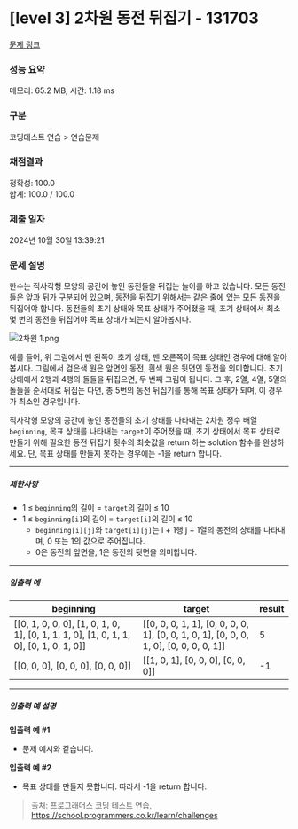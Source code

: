 # [level 3] 2차원 동전 뒤집기 - 131703 

[문제 링크](https://school.programmers.co.kr/learn/courses/30/lessons/131703) 

### 성능 요약

메모리: 65.2 MB, 시간: 1.18 ms

### 구분

코딩테스트 연습 > 연습문제

### 채점결과

정확성: 100.0<br/>합계: 100.0 / 100.0

### 제출 일자

2024년 10월 30일 13:39:21

### 문제 설명

<p>한수는 직사각형 모양의 공간에 놓인 동전들을 뒤집는 놀이를 하고 있습니다. 모든 동전들은 앞과 뒤가 구분되어 있으며, 동전을 뒤집기 위해서는 같은 줄에 있는 모든 동전을 뒤집어야 합니다. 동전들의 초기 상태와 목표 상태가 주어졌을 때, 초기 상태에서 최소 몇 번의 동전을 뒤집어야 목표 상태가 되는지 알아봅시다.</p>

<p><img src="https://grepp-programmers.s3.ap-northeast-2.amazonaws.com/files/production/7efaaecf-e627-40a8-ab90-60550523ccb0/2%EC%B0%A8%EC%9B%90%201.png" title="" alt="2차원 1.png"></p>

<p>예를 들어, 위 그림에서 맨 왼쪽이 초기 상태, 맨 오른쪽이 목표 상태인 경우에 대해 알아봅시다. 그림에서 검은색 원은 앞면인 동전, 흰색 원은 뒷면인 동전을 의미합니다. 초기 상태에서 2행과 4행의 돌들을 뒤집으면, 두 번째 그림이 됩니다. 그 후, 2열, 4열, 5열의 돌들을 순서대로 뒤집는 다면, 총 5번의 동전 뒤집기를 통해 목표 상태가 되며, 이 경우가 최소인 경우입니다.</p>

<p>직사각형 모양의 공간에 놓인 동전들의 초기 상태를 나타내는 2차원 정수 배열 <code>beginning</code>, 목표 상태를 나타내는 <code>target</code>이 주어졌을 때, 초기 상태에서 목표 상태로 만들기 위해 필요한 동전 뒤집기 횟수의 최솟값을 return 하는 solution 함수를 완성하세요. 단, 목표 상태를 만들지 못하는 경우에는 -1을 return 합니다.</p>

<hr>

<h5>제한사항</h5>

<ul>
<li>1 ≤ <code>beginning</code>의 길이 = <code>target</code>의 길이 ≤ 10</li>
<li>1 ≤ <code>beginning[i]</code>의 길이 = <code>target[i]</code>의 길이 ≤ 10

<ul>
<li><code>beginning[i][j]</code>와 <code>target[i][j]</code>는 i + 1행 j + 1열의 동전의 상태를 나타내며, 0 또는 1의 값으로 주어집니다.</li>
<li>0은 동전의 앞면을, 1은 동전의 뒷면을 의미합니다.</li>
</ul></li>
</ul>

<hr>

<h5>입출력 예</h5>
<table class="table">
        <thead><tr>
<th>beginning</th>
<th>target</th>
<th>result</th>
</tr>
</thead>
        <tbody><tr>
<td>[[0, 1, 0, 0, 0], [1, 0, 1, 0, 1], [0, 1, 1, 1, 0], [1, 0, 1, 1, 0], [0, 1, 0, 1, 0]]</td>
<td>[[0, 0, 0, 1, 1], [0, 0, 0, 0, 1], [0, 0, 1, 0, 1], [0, 0, 0, 1, 0], [0, 0, 0, 0, 1]]</td>
<td>5</td>
</tr>
<tr>
<td>[[0, 0, 0], [0, 0, 0], [0, 0, 0]]</td>
<td>[[1, 0, 1], [0, 0, 0], [0, 0, 0]]</td>
<td>-1</td>
</tr>
</tbody>
      </table>
<hr>

<h5>입출력 예 설명</h5>

<p><strong>입출력 예 #1</strong></p>

<ul>
<li>문제 예시와 같습니다.</li>
</ul>

<p><strong>입출력 예 #2</strong></p>

<ul>
<li>목표 상태를 만들지 못합니다. 따라서 -1을 return 합니다.</li>
</ul>


> 출처: 프로그래머스 코딩 테스트 연습, https://school.programmers.co.kr/learn/challenges